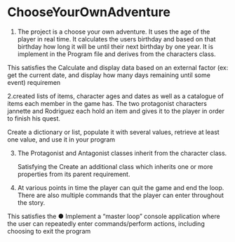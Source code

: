 # ChooseYourOwnAdventure

1. The project is a choose your own adventure. It uses the age of the player in real time. It calculates the users birthday and based on that birthday how long it will be until their next birthday by one year. It is implement in the Program file and derives from the characters class. 

This satisfies the Calculate and display data based on an external factor (ex: get the current date, and display how many days remaining until some event) requiremen


2.created lists of items, character ages and dates as well as a catalogue of items each member in the game has. The two protagonist characters jannette and Rodriguez each hold an item and gives it to the player in order to finish his quest. 

Create a dictionary or list, populate it with several values, retrieve at least one value, and
use it in your program


3. The Protagonist and Antagonist classes inherit from the character class. 

   Satisfying the Create an additional class which inherits one or more properties from its parent requirement. 
   
   
4. At various points in time the player can quit the game and end the loop. There are also multiple commands that the player can enter throughout the story. 

  This satisfies the ● Implement a “master loop” console application where the user can repeatedly enter
commands/perform actions, including choosing to exit the program
